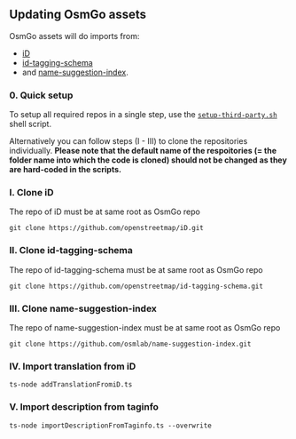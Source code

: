 ## Updating OsmGo assets

OsmGo assets will do imports from:

-   [iD]
-   [id-tagging-schema]
-   and [name-suggestion-index].

### 0. Quick setup

To setup all required repos in a single step, use the [`setup-third-party.sh`](./setup-third-party.sh) shell script.

Alternatively you can follow steps (I - III) to clone the repositories individually.
**Please note that the default name of the respoitories (= the folder name into which the code is cloned) should not be changed as they are hard-coded in the scripts.**

### I. Clone iD

The repo of iD must be at same root as OsmGo repo

`git clone https://github.com/openstreetmap/iD.git`

### II. Clone id-tagging-schema

The repo of id-tagging-schema must be at same root as OsmGo repo

`git clone https://github.com/openstreetmap/id-tagging-schema.git`

### III. Clone name-suggestion-index

The repo of name-suggestion-index must be at same root as OsmGo repo

`git clone https://github.com/osmlab/name-suggestion-index.git`

### IV. Import translation from iD

`ts-node addTranslationFromiD.ts`

### V. Import description from taginfo

`ts-node importDescriptionFromTaginfo.ts --overwrite`

[id]: https://github.com/openstreetmap/iD
[id-tagging-schema]: https://github.com/openstreetmap/id-tagging-schema
[name-suggestion-index]: https://github.com/osmlab/name-suggestion-index
